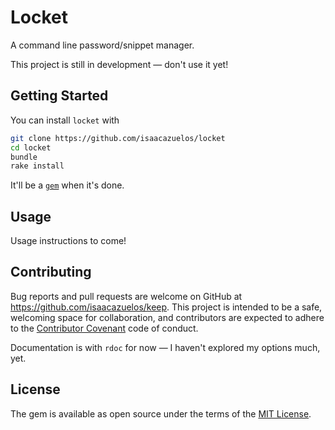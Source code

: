 # Locket

A command line password/snippet manager.

<!-- TODO: get those sick badges -->

This project is still in development — don't use it yet!

## Getting Started

You can install `locket` with

``` sh
git clone https://github.com/isaacazuelos/locket
cd locket
bundle
rake install
```

It'll be a [`gem`][gem] when it's done.

[gem]: https://rubygems.org

## Usage

Usage instructions to come!

<!-- TODO: write usage instructions -->

## Contributing

Bug reports and pull requests are welcome on GitHub
at <https://github.com/isaacazuelos/keep>. This project is intended to be a
safe, welcoming space for collaboration, and contributors are expected to adhere
to the [Contributor Covenant](http://contributor-covenant.org) code of conduct.

Documentation is with `rdoc` for now — I haven't explored my options much, yet.

## License

The gem is available as open source under the terms of the
[MIT License](http://opensource.org/licenses/MIT).
